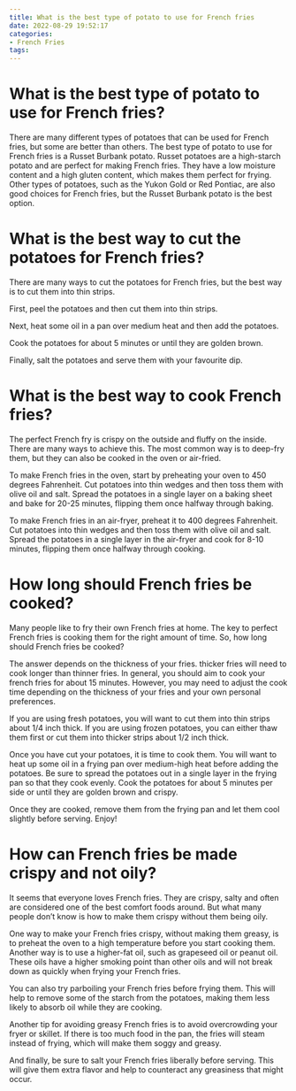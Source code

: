 ```yaml
---
title: What is the best type of potato to use for French fries
date: 2022-08-29 19:52:17
categories:
- French Fries
tags:
---
```



#  What is the best type of potato to use for French fries?

There are many different types of potatoes that can be used for French fries, but some are better than others. The best type of potato to use for French fries is a Russet Burbank potato. Russet potatoes are a high-starch potato and are perfect for making French fries. They have a low moisture content and a high gluten content, which makes them perfect for frying. Other types of potatoes, such as the Yukon Gold or Red Pontiac, are also good choices for French fries, but the Russet Burbank potato is the best option.

#  What is the best way to cut the potatoes for French fries?

There are many ways to cut the potatoes for French fries, but the best way is to cut them into thin strips.

First, peel the potatoes and then cut them into thin strips.

Next, heat some oil in a pan over medium heat and then add the potatoes.

Cook the potatoes for about 5 minutes or until they are golden brown.

Finally, salt the potatoes and serve them with your favourite dip.

#  What is the best way to cook French fries?

The perfect French fry is crispy on the outside and fluffy on the inside. There are many ways to achieve this. The most common way is to deep-fry them, but they can also be cooked in the oven or air-fried.

To make French fries in the oven, start by preheating your oven to 450 degrees Fahrenheit. Cut potatoes into thin wedges and then toss them with olive oil and salt. Spread the potatoes in a single layer on a baking sheet and bake for 20-25 minutes, flipping them once halfway through baking.

To make French fries in an air-fryer, preheat it to 400 degrees Fahrenheit. Cut potatoes into thin wedges and then toss them with olive oil and salt. Spread the potatoes in a single layer in the air-fryer and cook for 8-10 minutes, flipping them once halfway through cooking.

#  How long should French fries be cooked?

Many people like to fry their own French fries at home. The key to perfect French fries is cooking them for the right amount of time. So, how long should French fries be cooked?

The answer depends on the thickness of your fries. thicker fries will need to cook longer than thinner fries. In general, you should aim to cook your french fries for about 15 minutes. However, you may need to adjust the cook time depending on the thickness of your fries and your own personal preferences.

If you are using fresh potatoes, you will want to cut them into thin strips about 1/4 inch thick. If you are using frozen potatoes, you can either thaw them first or cut them into thicker strips about 1/2 inch thick.

Once you have cut your potatoes, it is time to cook them. You will want to heat up some oil in a frying pan over medium-high heat before adding the potatoes. Be sure to spread the potatoes out in a single layer in the frying pan so that they cook evenly. Cook the potatoes for about 5 minutes per side or until they are golden brown and crispy.

Once they are cooked, remove them from the frying pan and let them cool slightly before serving. Enjoy!

#  How can French fries be made crispy and not oily?

It seems that everyone loves French fries. They are crispy, salty and often are considered one of the best comfort foods around. But what many people don’t know is how to make them crispy without them being oily.

One way to make your French fries crispy, without making them greasy, is to preheat the oven to a high temperature before you start cooking them. Another way is to use a higher-fat oil, such as grapeseed oil or peanut oil. These oils have a higher smoking point than other oils and will not break down as quickly when frying your French fries.

You can also try parboiling your French fries before frying them. This will help to remove some of the starch from the potatoes, making them less likely to absorb oil while they are cooking.

Another tip for avoiding greasy French fries is to avoid overcrowding your fryer or skillet. If there is too much food in the pan, the fries will steam instead of frying, which will make them soggy and greasy.

And finally, be sure to salt your French fries liberally before serving. This will give them extra flavor and help to counteract any greasiness that might occur.